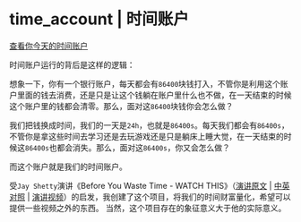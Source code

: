# time_account | 时间账户

<a href="https://aqiongbei.github.io/time_account/" target="_blank">查看你今天的时间账户</a>

时间账户运行的背后是这样的逻辑：

想象一下，你有一个银行账户，每天都会有`86400`块钱打入，不管你是利用这个账户里面的钱去消费，还是只是让这个钱躺在账户里什么也不做，在一天结束的时候这个账户里的钱都会清零。那么，面对这`86400`块钱你会怎么做？

我们把钱换成时间，我们的一天是`24h`，也就是`86400s`。每天我们都会有`86400s`，不管你是拿这些时间去学习还是去玩游戏还是只是躺床上睡大觉，在一天结束的时候这`86400s`也都会消失。那么，面对这`86400s`，你又会怎么做？

而这个账户就是我们的时间账户。

受`Jay Shetty`演讲《Before You Waste Time - WATCH THIS》（[演讲原文](../en/README.md) | [中英对照](../zh/README.md) | <a href="https://www.bilibili.com/video/av73218111" target="_blank">演讲视频</a>）的启发，我创建了这个项目，将我们的时间财富量化，希望可以提供一些视频之外的东西。
当然，这个项目存在的象征意义大于他的实际意义。